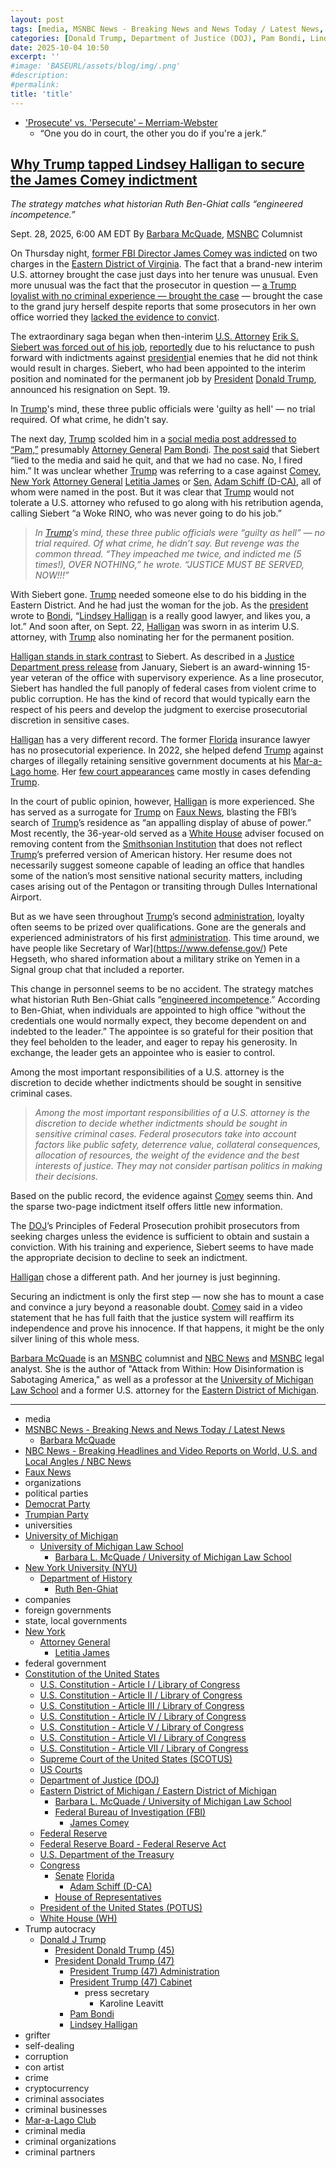 ```yaml
---
layout: post
tags: [media, MSNBC News - Breaking News and News Today / Latest News, Barbara McQuade, NBC News - Breaking Headlines and Video Reports on World U.S. and Local Angles / NBC News, Faux News, organizations, political parties, Democrat Party, Trumpian Party, universities, University of Michigan, University of Michigan Law School, Barbara L. McQuade / University of Michigan Law School, New York University (NYU), Department of History, Ruth Ben-Ghiat, companies, foreign governments, state local governments, New York, Attorney General, Letitia James, federal government, Constitution of the United States, U.S. Constitution - Article I / Library of Congress, U.S. Constitution - Article II / Library of Congress, U.S. Constitution - Article III / Library of Congress, U.S. Constitution - Article IV / Library of Congress, U.S. Constitution - Article V / Library of Congress, U.S. Constitution - Article VI / Library of Congress, U.S. Constitution - Article VII / Library of Congress, Supreme Court of the United States (SCOTUS), US Courts, Department of Justice (DOJ), Eastern District of Michigan / Eastern District of Michigan, Barbara L. McQuade / University of Michigan Law School, Federal Bureau of Investigation (FBI), James Comey, Federal Reserve, Federal Reserve Board - Federal Reserve Act, U.S. Department of the Treasury, Congress, Senate, Florida, Adam Schiff (D-CA), House of Representatives, President of the United States (POTUS), White House (WH), Trump autocracy, Donald J Trump, President Donald Trump (45), President Donald Trump (47), President Trump (47) Administration, President Trump (47) Cabinet, press secretary, Karoline Leavitt, Pam Bondi, Lindsey Halligan, grifter, self-dealing, corruption, con artist, crime, cryptocurrency, criminal associates, criminal businesses, Mar-a-Lago Club, criminal media, criminal organizations, criminal partners]
categories: [Donald Trump, Department of Justice (DOJ), Pam Bondi, Lindsey Halligan, Federal Bureau of Investigation (FBI)  James Comey]
date: 2025-10-04 10:50
excerpt: ''
#image: 'BASEURL/assets/blog/img/.png'
#description:
#permalink:
title: 'title'
---
```



- ['Prosecute' vs. 'Persecute' – Merriam-Webster](https://www.merriam-webster.com/grammar/prosecuted-vs-persecuted-usage)
    - “One you do in court, the other you do if you're a jerk.”

## [Why Trump tapped Lindsey Halligan to secure the James Comey indictment](https://www.msnbc.com/opinion/msnbc-opinion/trump-lindsey-halligan-james-comey-indictment-rcna234122)

*The strategy matches what historian Ruth Ben-Ghiat calls “engineered incompetence.”*

Sept. 28, 2025, 6:00 AM EDT
By [Barbara McQuade](https://michigan.law.umich.edu/faculty-and-scholarship/our-faculty/barbara-l-mcquade), [MSNBC](https://www.msnbc.com/) Columnist

On Thursday night, [former FBI Director James Comey was indicted](https://www.msnbc.com/msnbc/news/james-comey-indictment-congress-fbi-director-rcna233691) on two charges in the [Eastern District of Virginia](https://www.justice.gov/usao-edva7). The fact that a brand-new interim U.S. attorney brought the case just days into her tenure was unusual. Even more unusual was the fact that the prosecutor in question — [a Trump loyalist with no criminal experience — brought the case](https://www.msnbc.com/msnbc/news/trump-james-comey-indictment-us-attorney-lindsey-halligan-rcna233853) — brought the case to the grand jury herself despite reports that some prosecutors in her own office worried they [lacked the evidence to convict](https://www.msnbc.com/msnbc/news/former-fbi-director-james-comey-facing-imminent-indictment-threat-rcna233539).

The extraordinary saga began when then-interim [U.S. Attorney](https://www.justice.gov/usao-edva/) [Erik S. Siebert was forced out of his job](https://www.msnbc.com/the-weeknight/watch/breaking-u-s-attorney-resigns-after-trump-officials-pushed-him-to-bring-bogus-charges-against-ny-ag-247985733871), [reportedly](https://www.nytimes.com/2025/09/22/us/politics/trump-lindsey-halligan-james-comey.html) due to his reluctance to push forward with indictments against [president](https://www.whitehouse.gov/)ial enemies that he did not think would result in charges. Siebert, who had been appointed to the interim position and nominated for the permanent job by [President](https://www.whitehouse.gov/) [Donald Trump](https://www.donaldjtrump.com/), announced his resignation on Sept. 19.

In [Trump](https://www.donaldjtrump.com/)'s mind, these three public officials were 'guilty as hell' — no trial required. Of what crime, he didn't say.

The next day, [Trump](https://www.donaldjtrump.com/) scolded him in a [social media post addressed to “Pam,”](https://www.msnbc.com/rachel-maddow-show/maddowblog/trumps-directive-ag-bondi-seen-impeachment-level-scandal-rcna232888) presumably [Attorney General](https://www.justice.gov/) [Pam Bondi](https://www.justice.gov/ag/staff-profile/meet-attorney-general/). [The post said](https://truthsocial.com/@realDonaldTrump/posts/115239044548033727) that Siebert “lied to the media and said he quit, and that we had no case. No, I fired him.” It was unclear whether [Trump](https://www.donaldjtrump.com/) was referring to a case against [Comey](https://www.fbi.gov/history/directors/james-b-comey/), [New York](https://www.ny.gov/) [Attorney General](https://ag.ny.gov/) [Letitia James](https://ag.ny.gov/about/meet-letitia-james) or [Sen.](https://www.senate.gov/) [Adam Schiff (D-CA)](https://www.schiff.senate.gov/), all of whom were named in the post. But it was clear that [Trump](https://www.donaldjtrump.com/) would not tolerate a U.S. attorney who refused to go along with his retribution agenda, calling Siebert “a Woke RINO, who was never going to do his job.”

> *In [Trump](https://www.donaldjtrump.com/)’s mind, these three public officials were “guilty as hell” — no trial required. Of what crime, he didn’t say. But revenge was the common thread. “They impeached me twice, and indicted me (5 times!), OVER NOTHING,” he wrote. “JUSTICE MUST BE SERVED, NOW!!!”*

With Siebert gone. [Trump](https://www.donaldjtrump.com/) needed someone else to do his bidding in the Eastern District. And he had just the woman for the job. As the [president](https://www.whitehouse.gov/) wrote to [Bondi](https://www.justice.gov/ag/staff-profile/meet-attorney-general/), “[Lindsey Halligan](https://www.justice.gov/usao-edva/) is a really good lawyer, and likes you, a lot.” And soon after, on Sept. 22, [Halligan](https://www.justice.gov/usao-edva/) was sworn in as interim U.S. attorney, with [Trump](https://www.donaldjtrump.com/) also nominating her for the permanent position.

[Halligan stands in stark contrast](https://www.msnbc.com/rachel-maddow-show/maddowblog/white-house-lawyer-takes-key-prosecutors-office-scandalous-circumstanc-rcna233233) to Siebert. As described in a [Justice Department press release](https://www.justice.gov/usao-edva/pr/erik-siebert-appointed-interim-us-attorney-eastern-district-virginia) from January, Siebert is an award-winning 15-year veteran of the office with supervisory experience. As a line prosecutor, Siebert has handled the full panoply of federal cases from violent crime to public corruption. He has the kind of record that would typically earn the respect of his peers and develop the judgment to exercise prosecutorial discretion in sensitive cases.

[Halligan](https://www.justice.gov/usao-edva/) has a very different record. The former [Florida](https://www.myflorida.gov/) insurance lawyer has no prosecutorial experience. In 2022, she helped defend [Trump](https://www.donaldjtrump.com/) against charges of illegally retaining sensitive government documents at his [Mar-a-Lago home](https://www.maralagoclub.com/). Her [few court appearances](https://www.nytimes.com/2025/09/22/us/politics/lindsey-halligan-trump.html) came mostly in cases defending [Trump](https://www.donaldjtrump.com/).

In the court of public opinion, however, [Halligan](https://www.justice.gov/usao-edva/) is more experienced. She has served as a surrogate for [Trump](https://www.donaldjtrump.com/) on [Faux News](https://www.foxnews.com/), blasting the FBI’s search of [Trump](https://www.donaldjtrump.com/)’s residence as “an appalling display of abuse of power.” Most recently, the 36-year-old served as a [White House](https://www.whitehouse.gov/) adviser focused on removing content from the [Smithsonian Institution](https://www.si.edu/) that does not reflect [Trump](https://www.donaldjtrump.com/)’s preferred version of American history. Her resume does not necessarily suggest someone capable of leading an office that handles some of the nation’s most sensitive national security matters, including cases arising out of the Pentagon or transiting through Dulles International Airport.

But as we have seen throughout [Trump](https://www.donaldjtrump.com/)’s second [administration](https://www.whitehouse.gov/administration/), loyalty often seems to be prized over qualifications. Gone are the generals and experienced administrators of his first [administration](https://www.whitehouse.gov/administration/). This time around, we have people like Secretary of War](https://www.defense.gov/) Pete Hegseth, who shared information about a military strike on Yemen in a Signal group chat that included a reporter.

This change in personnel seems to be no accident. The strategy matches what historian Ruth Ben-Ghiat calls “[engineered incompetence](https://lucid.substack.com/p/pete-hegseth-and-the-autocratic-strategy).” According to Ben-Ghiat, when individuals are appointed to high office “without the credentials one would normally expect, they become dependent on and indebted to the leader.” The appointee is so grateful for their position that they feel beholden to the leader, and eager to repay his generosity. In exchange, the leader gets an appointee who is easier to control.

Among the most important responsibilities of a U.S. attorney is the discretion to decide whether indictments should be sought in sensitive criminal cases.

> *Among the most important responsibilities of a U.S. attorney is the discretion to decide whether indictments should be sought in sensitive criminal cases. Federal prosecutors take into account factors like public safety, deterrence value, collateral consequences, allocation of resources, the weight of the evidence and the best interests of justice. They may not consider partisan politics in making their decisions.*

Based on the public record, the evidence against [Comey](https://www.fbi.gov/history/directors/james-b-comey/) seems thin. And the sparse two-page indictment itself offers little new information.

The [DOJ](https://www.justice.gov/)’s Principles of Federal Prosecution prohibit prosecutors from seeking charges unless the evidence is sufficient to obtain and sustain a conviction. With his training and experience, Siebert seems to have made the appropriate decision to decline to seek an indictment.

[Halligan](https://www.justice.gov/usao-edva/) chose a different path. And her journey is just beginning.

Securing an indictment is only the first step — now she has to mount a case and convince a jury beyond a reasonable doubt. [Comey](https://www.fbi.gov/history/directors/james-b-comey/) said in a video statement that he has full faith that the justice system will reaffirm its independence and prove his innocence. If that happens, it might be the only silver lining of this whole mess.

[Barbara McQuade](https://michigan.law.umich.edu/faculty-and-scholarship/our-faculty/barbara-l-mcquade) is an [MSNBC](https://www.msnbc.com/) columnist and [NBC News](https://www.nbcnews.com/) and [MSNBC](https://www.msnbc.com/) legal analyst. She is the author of "Attack from Within: How Disinformation is Sabotaging America," as well as a professor at the [University of Michigan](https://umich.edu/) [Law School](https://michigan.law.umich.edu/) and a former U.S. attorney for the [Eastern District of Michigan](https://www.justice.gov/usao-edmi).

----
- media
- [MSNBC News - Breaking News and News Today / Latest News](https://www.msnbc.com/)
    - [Barbara McQuade](https://michigan.law.umich.edu/faculty-and-scholarship/our-faculty/barbara-l-mcquade)
- [NBC News - Breaking Headlines and Video Reports on World, U.S. and Local Angles / NBC News](https://www.nbcnews.com/)
- [Faux News](https://www.foxnews.com/)
- organizations
- political parties
- [Democrat Party](https://www.democrats.org/)
- [Trumpian Party](https://www.gop.com/)
- universities
- [University of Michigan](https://umich.edu/)
    - [University of Michigan Law School](https://michigan.law.umich.edu/)
        - [Barbara L. McQuade / University of Michigan Law School](https://michigan.law.umich.edu/faculty-and-scholarship/our-faculty/barbara-l-mcquade)
- [New York University (NYU)](https://www.nyu.edu/)
    - [Department of History](https://as.nyu.edu/departments/history.html)
        - [Ruth Ben-Ghiat](https://as.nyu.edu/faculty/ruth-ben-ghiat.html)
- companies
- foreign governments
- state, local governments 
- [New York](https://www.ny.gov/)
    - [Attorney General](https://ag.ny.gov/)
        - [Letitia James](https://ag.ny.gov/about/meet-letitia-james)
- federal government
- [Constitution of the United States](https://constitution.congress.gov/constitution/)
    - [U.S. Constitution - Article I / Library of Congress](https://constitution.congress.gov/constitution/article-1/)
    - [U.S. Constitution - Article II / Library of Congress](https://constitution.congress.gov/constitution/article-2/)
    - [U.S. Constitution - Article III / Library of Congress](https://constitution.congress.gov/constitution/article-3/)
    - [U.S. Constitution - Article IV / Library of Congress](https://constitution.congress.gov/constitution/article-4/)
    - [U.S. Constitution - Article V / Library of Congress](https://constitution.congress.gov/constitution/article-5/)
    - [U.S. Constitution - Article VI / Library of Congress](https://constitution.congress.gov/constitution/article-6/)
    - [U.S. Constitution - Article VII / Library of Congress](https://constitution.congress.gov/constitution/article-7/)
    - [Supreme Court of the United States (SCOTUS)](https://www.supremecourt.gov/)
    - [US Courts](https://www.uscourts.gov/)
    - [Department of Justice (DOJ)](https://www.justice.gov/)
    - [Eastern District of Michigan / Eastern District of Michigan](https://www.justice.gov/usao-edmi)
        - [Barbara L. McQuade / University of Michigan Law School](https://michigan.law.umich.edu/faculty-and-scholarship/our-faculty/barbara-l-mcquade)
        - [Federal Bureau of Investigation (FBI)](https://www.fbi.gov/)
            - [James Comey](https://www.fbi.gov/history/directors/james-b-comey/)
    - [Federal Reserve](https;//www.federalreserve.gov/)
    - [Federal Reserve Board - Federal Reserve Act](https://www.federalreserve.gov/aboutthefed/fract.htm)
    - [U.S. Department of the Treasury](https://home.treasury.gov/)
    - [Congress](https://www.congress.gov/)
        - [Senate](https://www.senate.gov/)
[Florida](https://www.myflorida.gov/)
            - [Adam Schiff (D-CA)](https://www.schiff.senate.gov/)
        - [House of Representatives](https://www.house.gov/)
     - [President of the United States (POTUS)](https://www.whitehouse.gov/)
    - [White House (WH)](https://www.whitehouse.gov/)
- Trump autocracy
    - [Donald J Trump](https://www.donaldjtrump.com/)
        - [President Donald Trump (45)](https://trumpwhitehouse.archives.gov/)
        - [President Donald Trump (47)](https://www.whitehouse.gov/administration/donald-j-trump/)
            - [President Trump (47) Administration](https://www.whitehouse.gov/administration/)
            - [President Trump (47) Cabinet](https://www.whitehouse.gov/administration/the-cabinet/)
                - press secretary
                    - Karoline Leavitt
            - [Pam Bondi](https://www.justice.gov/ag/staff-profile/meet-attorney-general/)
            - [Lindsey Halligan](https://www.justice.gov/usao-edva/)
- grifter
- self-dealing
- corruption
- con artist
- crime
- cryptocurrency
- criminal associates
- criminal businesses
- [Mar-a-Lago Club](https://www.maralagoclub.com/)
- criminal media
- criminal organizations
- criminal partners